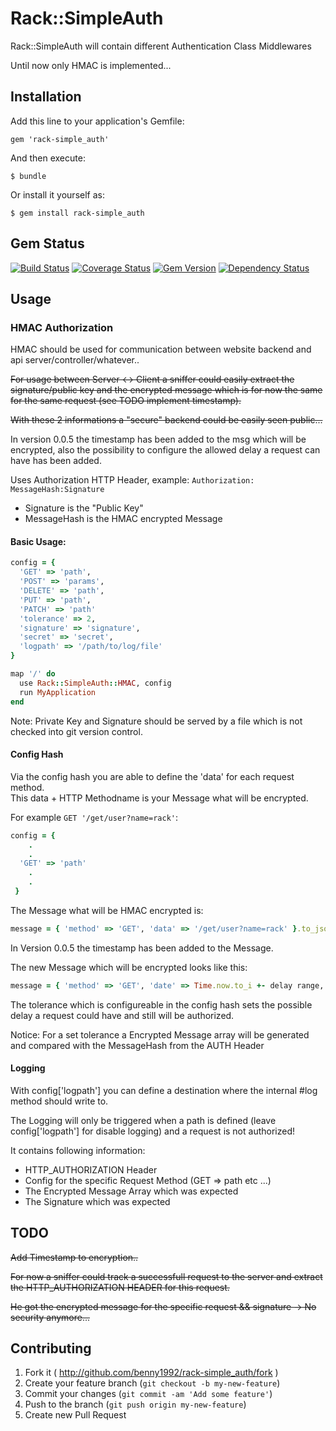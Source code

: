 # Rack::SimpleAuth

Rack::SimpleAuth will contain different Authentication Class Middlewares

Until now only HMAC is implemented...

## Installation

Add this line to your application's Gemfile:

    gem 'rack-simple_auth'

And then execute:

    $ bundle

Or install it yourself as:

    $ gem install rack-simple_auth

## Gem Status

[![Build Status](https://travis-ci.org/Benny1992/rack-simple_auth.png?branch=master)](https://travis-ci.org/Benny1992/rack-simple_auth)
[![Coverage Status](https://coveralls.io/repos/Benny1992/rack-simple_auth/badge.png?branch=master)](https://coveralls.io/r/Benny1992/rack-simple_auth?branch=master)
[![Gem Version](https://badge.fury.io/rb/rack-simple_auth.png)](http://badge.fury.io/rb/rack-simple_auth)
[![Dependency Status](https://gemnasium.com/Benny1992/rack-simple_auth.png)](https://gemnasium.com/Benny1992/rack-simple_auth)




## Usage

### HMAC Authorization

HMAC should be used for communication between website backend and api server/controller/whatever..

~~For usage between Server <-> Client a sniffer could easily extract the signature/public key and 
the encrypted message which is for now the same for the same request (see TODO implement timestamp).~~

~~With these 2 informations a "secure" backend could be easily seen public...~~

In version 0.0.5 the timestamp has been added to the msg which will be encrypted, also the possibility to configure the allowed delay a request can have has been added.

Uses Authorization HTTP Header, example:
```Authorization: MessageHash:Signature```

- Signature is the "Public Key"
- MessageHash is the HMAC encrypted Message

#### Basic Usage:

```ruby
config = {
  'GET' => 'path',
  'POST' => 'params',
  'DELETE' => 'path',
  'PUT' => 'path',
  'PATCH' => 'path'
  'tolerance' => 2,
  'signature' => 'signature',
  'secret' => 'secret',
  'logpath' => '/path/to/log/file'
}

map '/' do
  use Rack::SimpleAuth::HMAC, config
  run MyApplication
end
```

Note: Private Key and Signature should be served by a file which is not checked into git version control.




#### Config Hash


Via the config hash you are able to define the 'data' for each request method.<br />
This data + HTTP Methodname is your Message what will be encrypted.<br />

For example ```GET '/get/user?name=rack'```:

```ruby
config = {
    .
    .
  'GET' => 'path'
    .
    .
 }
```

The Message what will be HMAC encrypted is:

```ruby
message = { 'method' => 'GET', 'data' => '/get/user?name=rack' }.to_json
```

In Version 0.0.5 the timestamp has been added to the Message.

The new Message which will be encrypted looks like this:

```ruby
message = { 'method' => 'GET', 'date' => Time.now.to_i +- delay range, 'data' => '/get/user?name=rack }.to_json
```

The tolerance which is configureable in the config hash sets the possible delay a request could have and still will be authorized.

Notice: For a set tolerance a Encrypted Message array will be generated and compared with the MessageHash from the AUTH Header


#### Logging

With config['logpath']  you can define a destination where the internal #log method should write to.

The Logging will only be triggered when a path is defined (leave config['logpath'] for disable logging) and a request is not authorized!

It contains following information:

- HTTP_AUTHORIZATION Header
- Config for the specific Request Method (GET => path etc ...)
- The Encrypted Message Array which was expected
- The Signature which was expected




## TODO 

~~Add Timestamp to encryption..~~

~~For now a sniffer could track a successfull request to the server and extract the HTTP_AUTHORIZATION HEADER for this request.~~

~~He got the encrypted message for the specific request && signature -> No security anymore...~~




## Contributing

1. Fork it ( http://github.com/benny1992/rack-simple_auth/fork )
2. Create your feature branch (`git checkout -b my-new-feature`)
3. Commit your changes (`git commit -am 'Add some feature'`)
4. Push to the branch (`git push origin my-new-feature`)
5. Create new Pull Request










